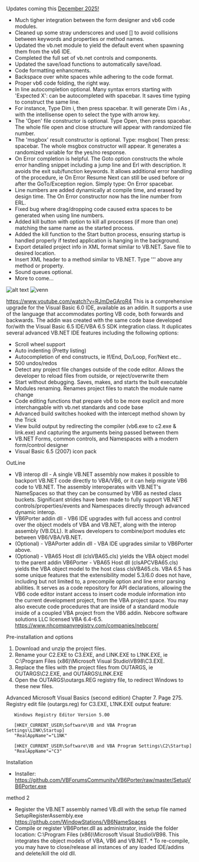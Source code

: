 Updates coming this [December 2025!](https://youtu.be/cfCNbrJlw84?si=TmaGRzmPje1JWy2l)
* Much tigher integration between the form designer and vb6 code modules.
* Cleaned up some stray underscores and used [] to avoid collisions between keywords and properties or method names.
* Updated the vb.net module to yield the default event when spawning them from the vb6 IDE.
* Completed the full set of vb.net controls and components.
* Updated the save/load functions to automatically save/load.
* Code formatting enhancments.
* Backspace over white spaces while adhering to the code format.
* Proper vb6 code folding, the right way.
* In line autocompletion optional.  Many syntax errors starting with 'Expected X': can be autocompleted with spacebar.  It saves time typing to construct the same line.
* For instance, Type Dim i, then press spacebar.  It will generate Dim i As , with the intellisense open to select the type with arrow key.
* The 'Open' file constructor is optional.  Type Open, then press spacebar.  The whole file open and close structure will appear with randomized file number.
* The 'msgbox' result constructor is optional.  Type: msgbox( Then press: spacebar.  The whole msgbox constructor will appear.  It generates a randomized variable for the yes/no response.
* On Error completion is helpful. The Goto option constructs the whole error handling snippet including a jump line and Erl with description.  It avoids the exit sub/function keywords.  It allows additional error handling of the procedure, ie On Error Resume Next can still be used before or after the GoTo/Exception region.  Simply type: On Error spacebar.
* Line numbers are added dynamically at compile time, and erased by design time.  The On Error constructor now has the line number from ERL.
* Fixed bug where drag/dropping code caused extra spaces to be generated when using line numbers.
* Added kill button with option to kill all processes (if more than one) matching the same name as the started process.
* Added the kill function to the Start button process, ensuring startup is handled properly if tested application is hanging in the background.
* Export detailed project info in XML format similar to VB.NET.  Save file to desired location.
* Insert XML header to a method similar to VB.NET.  Type ''' above any method or property.
* Sound queues optional.
* More to come...

![alt text](https://user-images.githubusercontent.com/39764372/137580245-97a931ea-6382-4400-9822-b850e0eb6603.png)
![venn](https://github.com/user-attachments/assets/cfbe7652-9edb-455d-8c6c-65070af327c1)

https://www.youtube.com/watch?v=RJmDeGAroR4
This is a comprehensive upgrade for the Visual Basic 6.0 IDE, available as an addin.  It supports a use of the language that accommodates porting VB code, both forwards and backwards.  The addin was created with the same code base developed for/with the Visual Basic 6.5 IDE/VBA 6.5 SDK integration class.  It duplicates several advanced VB.NET IDE features including the following options:
* Scroll wheel support
* Auto indenting (Pretty listing)
* Autocompletion of end constructs, ie If/End, Do/Loop, For/Next etc..
* 500 undos/redos
* Detect any project file changes outside of the code editor.  Allows the developer to reload files from outside, or reject/overwrite them
* Start without debugging.  Saves, makes, and starts the built executable
* Modules renaming.  Renames project files to match the module name change
* Code editing functions that prepare vb6 to be more explicit and more interchangable with vb.net standards and code base
* Advanced build switches hooked with the intercept method shown by the Trick
* View build output by redirecting the compiler (vb6.exe to c2.exe & link.exe) and capturing the arguments being passed between them
* VB.NET Forms, common controls, and Namespaces with a modern form/control designer
* Visual Basic 6.5 (2007) icon pack

OutLine
* VB interop dll - A single VB.NET assembly now makes it possible to backport VB.NET code directly to VBA/VB6, or it can help migrate VB6 code to VB.NET.  The assembly interoperates with VB.NET's NameSpaces so that they can be consumed by VB6 as nested class buckets.  Significant strides have been made to fully support VB.NET controls/properties/events and Namespaces directly through advanced dynamic interop.
* VB6Porter addin dll - VB6 IDE upgrades with full access and control over the object models of VBA and VB.NET, along with the interop assembly (VB.DLL).  It allows developers to combine/port modules etc between VB6/VBA/VB.NET. 
* (Optional) - VBAPorter addin dll - VBA IDE upgrades similar to VB6Porter above.
* (Optional) - VBA65 Host dll (clsVBA65.cls) yields the VBA object model to the parent addin VB6Porter - VBA65 Host dll (clsAPCVBA65.cls) yields the  VBA object model to the host class clsVBA65.cls.  VBA 6.5 has some unique features that the extensibility model 5.3/6.0 does not have, including but not limited to, a precompile option and line error parsing abilities.  It serves as a code repository for API declarations, allowing the VB6 code editor instant access to insert code module information into the current development project, from the VBA project space. You may also execute code procedures that are inside of a standard module inside of a coupled VBA project from the VB6 addin. Nebcore software solutions LLC licensed VBA 6.4-6.5. https://www.nhcompanyregistry.com/companies/nebcore/


Pre-installation and options
1. Download and unzip the project files.
2. Rename your C2.EXE to C3.EXE, and LINK.EXE to L1NK.EXE, ie C:\Program Files (x86)\Microsoft Visual Studio\VB98\C3.EXE.
3. Replace the files with the project files from OUTARGS, ie OUTARGS\C2.EXE, and OUTARGS\LINK.EXE
4. Open the OUTARGS\outargs.REG registry file, to redirect Windows to these new files.

Advanced Microsoft Visual Basics (second edition) Chapter 7. Page 275.
Registry edit file (outargs.reg) for C3.EXE, L1NK.EXE output feature:
```
   Windows Registry Editor Version 5.00
 
   [HKEY_CURRENT_USER\Software\VB and VBA Program Settings\LINK\Startup]
   "RealAppName"="L1NK"

   [HKEY_CURRENT_USER\Software\VB and VBA Program Settings\C2\Startup]
   "RealAppName"="C3"
```


Installation 

* Installer: https://github.com/VBForumsCommunity/VB6Porter/raw/master/SetupVB6Porter.exe


method 2
* Register the VB.NET assembly named VB.dll with the setup file named SetupRegisterAssembly.exe https://github.com/WindowStations/VB6NameSpaces
* Compile or register VB6Porter.dll as administrator, inside the folder location: C:\Program Files (x86)\Microsoft Visual Studio\VB98.  This integrates the object models of VBA, VB6 and VB.NET.  * To re-compile, you may have to close/release all instances of any loaded IDE/addins and delete/kill the old dll.



